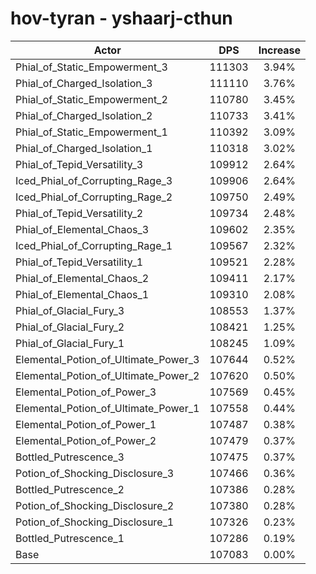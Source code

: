 # hov-tyran - yshaarj-cthun
| Actor | DPS | Increase |
|---|:---:|:---:|
|Phial_of_Static_Empowerment_3|111303|3.94%|
|Phial_of_Charged_Isolation_3|111110|3.76%|
|Phial_of_Static_Empowerment_2|110780|3.45%|
|Phial_of_Charged_Isolation_2|110733|3.41%|
|Phial_of_Static_Empowerment_1|110392|3.09%|
|Phial_of_Charged_Isolation_1|110318|3.02%|
|Phial_of_Tepid_Versatility_3|109912|2.64%|
|Iced_Phial_of_Corrupting_Rage_3|109906|2.64%|
|Iced_Phial_of_Corrupting_Rage_2|109750|2.49%|
|Phial_of_Tepid_Versatility_2|109734|2.48%|
|Phial_of_Elemental_Chaos_3|109602|2.35%|
|Iced_Phial_of_Corrupting_Rage_1|109567|2.32%|
|Phial_of_Tepid_Versatility_1|109521|2.28%|
|Phial_of_Elemental_Chaos_2|109411|2.17%|
|Phial_of_Elemental_Chaos_1|109310|2.08%|
|Phial_of_Glacial_Fury_3|108553|1.37%|
|Phial_of_Glacial_Fury_2|108421|1.25%|
|Phial_of_Glacial_Fury_1|108245|1.09%|
|Elemental_Potion_of_Ultimate_Power_3|107644|0.52%|
|Elemental_Potion_of_Ultimate_Power_2|107620|0.50%|
|Elemental_Potion_of_Power_3|107569|0.45%|
|Elemental_Potion_of_Ultimate_Power_1|107558|0.44%|
|Elemental_Potion_of_Power_1|107487|0.38%|
|Elemental_Potion_of_Power_2|107479|0.37%|
|Bottled_Putrescence_3|107475|0.37%|
|Potion_of_Shocking_Disclosure_3|107466|0.36%|
|Bottled_Putrescence_2|107386|0.28%|
|Potion_of_Shocking_Disclosure_2|107380|0.28%|
|Potion_of_Shocking_Disclosure_1|107326|0.23%|
|Bottled_Putrescence_1|107286|0.19%|
|Base|107083|0.00%|
